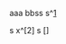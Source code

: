 aaa
bbss
s^[1]

[1]: aaa
s
x^[2]
s
[]
<!--stackedit_data:
eyJoaXN0b3J5IjpbLTIwODE2NDQzNjksLTIwODg3NDY2MTIsLT
MyNTc3MTQ5MCwtMjIzOTU2NDQ5LDM0OTUwNzEyOSwtMzI1Nzcx
NDkwLDE1MDA5OTgxNDUsMjQ1MDAzMDM1LC0yMDg4NzQ2NjEyLD
EzMTU4ODI1OTYsLTczNjkzODgyMiw1Njk0NzAyMzYsNDk3ODE4
ODEwLC00MDk5MDM2NTIsLTgyMTEyNzcwOCwxOTIzMjg0Mjc4LC
0xNTk0OTQ2NTE5LC0xODI2NTMxMDg4LDk3Njk0MDcyNSwtMzM4
ODUzMjAwXX0=
-->